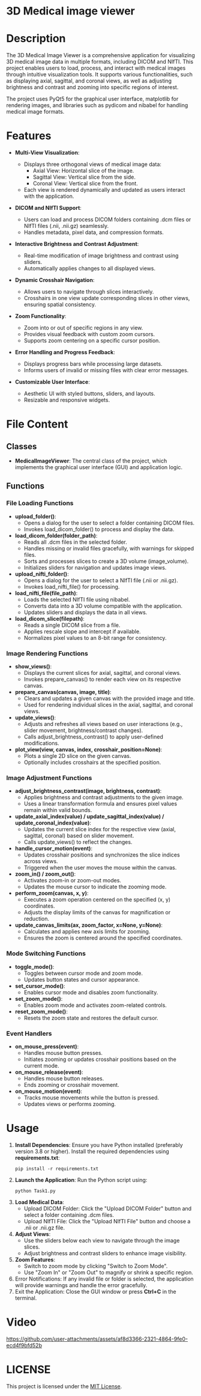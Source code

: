 # 3D Medical image viewer

# Description
The 3D Medical Image Viewer is a comprehensive application for visualizing 3D medical image data in multiple formats, including DICOM and NIfTI. This project enables users to load, process, and interact with medical images through intuitive visualization tools. It supports various functionalities, such as displaying axial, sagittal, and coronal views, as well as adjusting brightness and contrast and zooming into specific regions of interest.

The project uses PyQt5 for the graphical user interface, matplotlib for rendering images, and libraries such as pydicom and nibabel for handling medical image formats.

# Features

- **Multi-View Visualization**:
    - Displays three orthogonal views of medical image data:
        - Axial View: Horizontal slice of the image.
        - Sagittal View: Vertical slice from the side.
        - Coronal View: Vertical slice from the front.
    - Each view is rendered dynamically and updated as users interact with the application.
- **DICOM and NIfTI Support**: 
    - Users can load and process DICOM folders containing .dcm files or NIfTI files (.nii, .nii.gz) seamlessly.
    - Handles metadata, pixel data, and compression formats.
- **Interactive Brightness and Contrast Adjustment**:
    - Real-time modification of image brightness and contrast using sliders.
    - Automatically applies changes to all displayed views.
- **Dynamic Crosshair Navigation**:
    - Allows users to navigate through slices interactively.
    - Crosshairs in one view update corresponding slices in other views, ensuring spatial consistency.
- **Zoom Functionality**: 
    - Zoom into or out of specific regions in any view.
    - Provides visual feedback with custom zoom cursors.
    - Supports zoom centering on a specific cursor position.

- **Error Handling and Progress Feedback**:
    - Displays progress bars while processing large datasets.
    - Informs users of invalid or missing files with clear error messages.
- **Customizable User Interface**:
    - Aesthetic UI with styled buttons, sliders, and layouts.
    - Resizable and responsive widgets.

# File Content
## Classes
- **MedicalImageViewer**: The central class of the project, which implements the graphical user interface (GUI) and application logic.
## Functions
### File Loading Functions
- **upload_folder()**:
    - Opens a dialog for the user to select a folder containing DICOM files.
    - Invokes load_dicom_folder() to process and display the data.
- **load_dicom_folder(folder_path)**:
    - Reads all .dcm files in the selected folder.
    - Handles missing or invalid files gracefully, with warnings for skipped files.
    - Sorts and processes slices to create a 3D volume (image_volume).
    - Initializes sliders for navigation and updates image views.
- **upload_nifti_folder()**:
    - Opens a dialog for the user to select a NIfTI file (.nii or .nii.gz).
    - Invokes load_nifti_file() for processing.
- **load_nifti_file(file_path)**:
    - Loads the selected NIfTI file using nibabel.
    - Converts data into a 3D volume compatible with the application.
    - Updates sliders and displays the data in all views.
- **load_dicom_slice(filepath)**:
    - Reads a single DICOM slice from a file.
    - Applies rescale slope and intercept if available.
    - Normalizes pixel values to an 8-bit range for consistency.
### Image Rendering Functions
- **show_views()**:
    - Displays the current slices for axial, sagittal, and coronal views.
    - Invokes prepare_canvas() to render each view on its respective canvas.
- **prepare_canvas(canvas, image, title)**:
    - Clears and updates a given canvas with the provided image and title.
    - Used for rendering individual slices in the axial, sagittal, and coronal views.
- **update_views()**:
    - Adjusts and refreshes all views based on user interactions (e.g., slider movement, brightness/contrast changes).
    - Calls adjust_brightness_contrast() to apply user-defined modifications.
- **plot_view(view, canvas, index, crosshair_position=None)**:
    - Plots a single 2D slice on the given canvas.
    - Optionally includes crosshairs at the specified position.
### Image Adjustment Functions
- **adjust_brightness_contrast(image, brightness, contrast)**:
    - Applies brightness and contrast adjustments to the given image.
    - Uses a linear transformation formula and ensures pixel values remain within valid bounds.
- **update_axial_index(value) / update_sagittal_index(value) / update_coronal_index(value)**:
    - Updates the current slice index for the respective view (axial, sagittal, coronal) based on slider movement.
    - Calls update_views() to reflect the changes.
- **handle_cursor_motion(event)**:
    - Updates crosshair positions and synchronizes the slice indices across views.
    - Triggered when the user moves the mouse within the canvas.
- **zoom_in() / zoom_out()**:
    - Activates zoom-in or zoom-out modes.
    - Updates the mouse cursor to indicate the zooming mode.
- **perform_zoom(canvas, x, y)**:
    - Executes a zoom operation centered on the specified (x, y) coordinates.
    - Adjusts the display limits of the canvas for magnification or reduction.
- **update_canvas_limits(ax, zoom_factor, x=None, y=None)**:
    - Calculates and applies new axis limits for zooming.
    - Ensures the zoom is centered around the specified coordinates.
### Mode Switching Functions
- **toggle_mode()**:
    - Toggles between cursor mode and zoom mode.
    - Updates button states and cursor appearance.
- **set_cursor_mode()**:
    - Enables cursor mode and disables zoom functionality.
- **set_zoom_mode()**:
    - Enables zoom mode and activates zoom-related controls.
- **reset_zoom_mode()**:
    - Resets the zoom state and restores the default cursor.
### Event Handlers
- **on_mouse_press(event)**:
    - Handles mouse button presses.
    - Initiates zooming or updates crosshair positions based on the current mode.
- **on_mouse_release(event)**:
    - Handles mouse button releases.
    - Ends zooming or crosshair movement.
- **on_mouse_motion(event)**:
    - Tracks mouse movements while the button is pressed.
    - Updates views or performs zooming.
# Usage
1. **Install Dependencies**: Ensure you have Python installed (preferably version 3.8 or higher). Install the required dependencies using **requirements.txt**:
    ``` 
    pip install -r requirements.txt
    ```
2. **Launch the Application**: Run the Python script using:
    ``` 
    python Task1.py 
    ```
3. **Load Medical Data**:
    - Upload DICOM Folder: Click the "Upload DICOM Folder" button and select a folder containing .dcm files.
    - Upload NIfTI File: Click the "Upload NIfTI File" button and choose a .nii or .nii.gz file.
4. **Adjust Views**:
    - Use the sliders below each view to navigate through the image slices.
    - Adjust brightness and contrast sliders to enhance image visibility.
5. **Zoom Features**:
    - Switch to zoom mode by clicking "Switch to Zoom Mode".
    - Use "Zoom In" or "Zoom Out" to magnify or shrink a specific region.
6. Error Notifications: If any invalid file or folder is selected, the application will provide warnings and handle the error gracefully.
7. Exit the Application: Close the GUI window or press **Ctrl+C** in the terminal.
# Video
https://github.com/user-attachments/assets/af8d3366-2321-4864-9fe0-ecd4f9bfd52b
# LICENSE
This project is licensed under the [MIT License](../LICENSE.txt).




    


